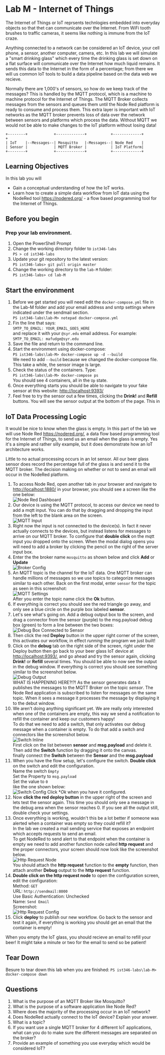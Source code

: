 # Lab M - Internet of Things

The Internet of Things or IoT reprsents technlogies embedded into everyday objects so that thet can communicate over the Internet. From WiFi tooth brushes to traffic cameras, it seems like nothing is immune from the IoT craze.

Anything connected to a network can be considered an IoT device, your cell phone, a sensor, another computer, camera, etc. In this lab we will simulate a "smart drinking glass" which every time the drinking glass is set down on a flat surface will communicate over the Internet how much liquid remains. It sends this data to the Internet in the form of a percentage; from there we will us common IoT tools to build a data pipeline based on the data web we recieve.

Normally there are 1,000's of sensors, so how do we keep track of the messages? This is handled by the MQTT protocol, which is a machine to machine protocol for the Internet of Things. The MQTT Broker collects messages from the sensors and queues them until the Node Red platform is ready to consume and process them. This extra layer is important with IoT networks as the MQTT broker prevents loss of data over the network between sensors and platforms which process the data. Without MQTT we would not be able to make changes to the IoT platform without losing data!

```
+--------+            +-------------+           +-------------+           +
| IoT    |--Messages--| Mosquitto   |-Messages--| Node Red    |
| Sensor |            | MQTT Broker |           | IoT Platform|
+--------+            +-------------+           +-------------+
```

## Learning Objectives

In this lab you will 

- Gain a conceptual understanding of how the IoT works.
- Learn how to create a simple data workflow from IoT data using the NodeRed tool https://nodered.org/ - a flow based programming tool for the Internet of Things.

## Before you begin 

### Prep your lab environment. 

1. Open the PowerShell Prompt
2. Change the working directory folder to `ist346-labs`  
`PS > cd ist346-labs`
3. Update your git repository to the latest version:  
`PS ist346-labs> git pull origin master`
4. Change the working directory to the `lab-M` folder:  
`PS ist346-labs> cd lab-M`

## Start the environment

1. Before we get started you will need edit the `docker-compose.yml` file in the Lab-M folder and add your email address and smtp settings where indicated under the sendmail section.  
`PS ist346-labs\lab-M> notepad docker-compose.yml`
2. Fin the line that says:  
`SMTP_TO_EMAIL: YOUR_EMAIL_GOES_HERE`  
and replace it with your `@syr.edu` email address. For example:  
`SMTP_TO_EMAIL: mafudge@syr.edu`
3. Save the file and return to the command line.
4. Start the environment using docker-compose:  
`PS ist346-labs\lab-M> docker-compose up -d --build`  
We need to add `--build` because we changed the docker-compose file.  
This take a while, the sensor image is large.
5. Check the status of the containers. Type:  
`PS ist346-labs\lab-M> docker-compose ps`  
You should see 4 containers, all in the `Up` state.
6. Once everything starts you should be able to navigate to your fake sensor at this website: [http://localhost:9393/](http://localhost:9393/)
7. Feel free to try the sensor out a few times, clicking the **Drink!** and **Refill** buttons.  You will see the sensor output at the bottom of the page. This in

## IoT Data Processing Logic

It would be nice to know when the glass is empty. In this part of the lab we will use Node Red https://nodered.org/, a data flow based programming tool for the Internet of Things, to send us an email when the glass is empty.  Yes it's a simple and rather silly example, but it does demonstrate how an IoT architecture works.

Little to no actual processing occurs in an Iot sensor.  All our beer glass sensor does record the percentage full of the glass is and send it to the MQTT broker. The decision making on whether or not to send an email will occur in the NodeRed platform. 

1. To access Node Red, open another tab in your browser and navigate to [http://localhost:1880/](http://localhost:1880/) in your browser, you should see a screen like the one below:  
![Node Red Dashboard](assets/nr-dashboard.png)
2. Our device is using the MQTT protocol, to access our device we need to add a mqtt input. You can do that by dragging and dropping the input from the left to the blank area on the screen.  
![MQTT Input](assets/mqtt-input.png)
3. Right now the input is not connected to the device(s). In fact it never actually connects to the devices, but instead listens for messages to arrive on our MQTT broker. To configure that **double click** on the mqtt input you dropped onto the screen. When the modal dialog opens you will need to add a broker by clicking the pencil on the right of the server input box.
4. Enter the the broker name `mosquitto` as shown below and click **Add** or **Update**  
![Broker Config](assets/broker.png)
5. An MQTT topic is the channel for the IoT data. One MQTT broker can handle millions of messages so we use topics to categorize messages similar to each other. Back on the first modal, enter `sensor` for the topic as seen in this screenshot:  
![MQTT Settings](assets/mqtt-settings.png)  
After you enter the topic name click the **Ok** button.
6. If everything is correct you should see the red triangle go away, and only see a blue circle on the purple box labeled **sensor**.
7. Let's see what's going on. Add a debug output box to the screen, and drag a connector from the sensor (purple) to the msg.payload debug box (green) to form a line between the two boxes:
![Debug Box Connected to Sensor](assets/debug-1.png)
8. Then click the red **Deploy** button in the upper right corner of the screen, this activates our workflow, in effect *running* the program we just built!
9. Click on the **debug** tab on the right side of the screen, right under the Deploy button then go back to your beer glass IoT device at  [http://localhost:9393/](http://localhost:9393/), and go ahead and try the sensor again, clicking **Drink!** or **Refill** several times. You should be able to now see the output in the debug window. If everything is correct you should see something similar to the screenshot below.  
![Debug Output](assets/debugoutput.png)   
WHAT IS HAPPENING HERE?!?! As the sensor generates data it publishes the messages to the MQTT Broker on the topic *sensor*. The Node Red application is subscribed to listen for messages on the same topic. When it sees a message it processes the message by displaying it to the debut window.
10. We aren't doing anything significant yet. We are really only interested when one of the containers are empty, this way we send a notification to refill the container and keep our customers happy!  
To do that we need to add a switch, that only activates our debug message when a container is empty. To do that add a switch and connectors like the screenshot below.   
![Switch Inline](assets/switch-inline.png)  
First click on the list between **sensor** and **msg.payload** and delete it.  
Then add the **Switch** function by dragging it onto the canvas.  
finally connect the **Switch** between the **Sensor** and the **msg.payload**
11. When you have the flow setup, let's configure the switch. **Double click** on the switch and edit the configuration.  
Name the switch `Empty`  
Set the Property to `msg.payload`  
Set the value to `0`  
like the one shown below:  
![Switch Config](assets/switch.png)
Click **Ok* when you have it configured.
12. Now **click the red deploy button** in the upper right of the screen and lets test the sensor again. This time you should only see a message in the debug area when the sensor reaches 0. If you see all the output still, double check your settings.
13. Once everything is working, wouldn't this be a lot better if someone was alerted when a container was empty so they could refill it?   
In the lab we created a mail sending service that exposes an endpoint which accepts requests to send an email.  
To get NodeRed to send alert to that endpoint when the container is empty we need to add another function node called **http request** and the proper connectors, your screen should now look like the screenshot below.  
![Http Request Node](assets/http-request.png)  
You should attach the **http request** function to the **empty** function, then attach another **Debug** output to the **http request** function.
14. **Double click on the http request node** to open the configuration screen, edit the configuration:  
Method: `GET`  
URL: `http://sendmail:8000`  
Use Basic Authentication: Unchecked  
Name: `Send Email`  
Screenshot:  
![Http Request Config](assets/httprequest.png)
15. Click **deploy** to publish our new workflow. Go back to the sensor and test it again, if everything is working you should get an email that the container is empty!

When you empty the IoT glass, you should recieve an email to refill your beer! It might take a minute or two for the email to send so be patient!

## Tear Down
Besure to tear down this lab when you are finished:
`PS ist346-labs\lab-M> docker-compose down`  

## Questions

1. What is the purpose of an MQTT Broker like Mosquitto?
2. What is the purpose of a software application like Node Red?
3. Where does the majority of the processing occur in an IoT network?
4. Does NodeRed actually connect to the IoT device? Explain your answer.
5. What is a topic?
6. If you want use a single MQTT broker for 4 different IoT applications, what can you do to make sure the different messages are separated on the broker?
7. Provide an example of something you use everyday which would be considered IoT?